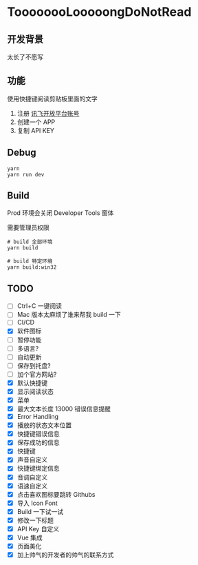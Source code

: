 # ToooooooLooooongDoNotRead

## 开发背景

太长了不愿写

## 功能

使用快捷键阅读剪贴板里面的文字


1. 注册 [讯飞开放平台账号](https://www.xfyun.cn/)
1. 创建一个 APP
1. 复制 API KEY


## Debug

```
yarn
yarn run dev
```

## Build

Prod 环境会关闭 Developer Tools 窗体

需要管理员权限

```
# build 全部环境
yarn build

# build 特定环境
yarn build:win32
```



## TODO

- [ ] Ctrl+C 一键阅读
- [ ] Mac 版本太麻烦了谁来帮我 build 一下
- [ ] CI/CD
- [x] 软件图标
- [ ] 暂停功能
- [ ] 多语言?
- [ ] 自动更新
- [ ] 保存到托盘?
- [ ] 加个官方网站?
- [x] 默认快捷键
- [x] 显示阅读状态
- [x] 菜单
- [x] 最大文本长度 13000 错误信息提醒
- [x] Error Handling
- [x] 播放的状态文本位置
- [x] 快捷键错误信息
- [x] 保存成功的信息
- [x] 快捷键
- [x] 声音自定义
- [x] 快捷键绑定信息
- [x] 音调自定义
- [x] 语速自定义
- [x] 点击喜欢图标要跳转 Githubs
- [x] 导入 Icon Font
- [x] Build 一下试一试
- [x] 修改一下标题
- [x] API Key 自定义
- [x] Vue 集成
- [x] 页面美化
- [x] 加上帅气的开发者的帅气的联系方式
